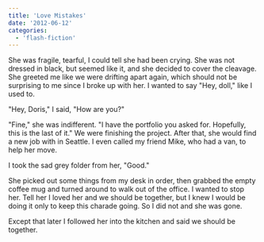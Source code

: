 ```yaml
---
title: 'Love Mistakes'
date: '2012-06-12'
categories:
  - 'flash-fiction'
---
```


She was fragile, tearful, I could tell she had been crying. She was not dressed
in black, but seemed like it, and she decided to cover the cleavage. She greeted
me like we were drifting apart again, which should not be surprising to me since
I broke up with her. I wanted to say "Hey, doll," like I used to.

<!-- truncate -->

"Hey, Doris," I said, "How are you?"

"Fine," she was indifferent. "I have the portfolio you asked for. Hopefully,
this is the last of it." We were finishing the project. After that, she would
find a new job with in Seattle. I even called my friend Mike, who had a van, to
help her move.

I took the sad grey folder from her, "Good."

She picked out some things from my desk in order, then grabbed the empty coffee
mug and turned around to walk out of the office. I wanted to stop her. Tell her
I loved her and we should be together, but I knew I would be doing it only to
keep this charade going. So I did not and she was gone.

Except that later I followed her into the kitchen and said we should be
together.
